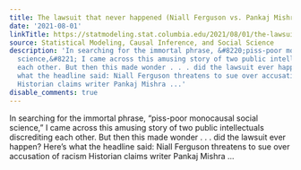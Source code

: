 ```yaml
---
title: The lawsuit that never happened (Niall Ferguson vs. Pankaj Mishra)
date: '2021-08-01'
linkTitle: https://statmodeling.stat.columbia.edu/2021/08/01/the-lawsuit-that-never-happened/
source: Statistical Modeling, Causal Inference, and Social Science
description: 'In searching for the immortal phrase, &#8220;piss-poor monocausal social
  science,&#8221; I came across this amusing story of two public intellectuals discrediting
  each other. But then this made wonder . . . did the lawsuit ever happen? Here&#8217;s
  what the headline said: Niall Ferguson threatens to sue over accusation of racism
  Historian claims writer Pankaj Mishra ...'
disable_comments: true
---
```

In searching for the immortal phrase, &#8220;piss-poor monocausal social science,&#8221; I came across this amusing story of two public intellectuals discrediting each other. But then this made wonder . . . did the lawsuit ever happen? Here&#8217;s what the headline said: Niall Ferguson threatens to sue over accusation of racism Historian claims writer Pankaj Mishra ...